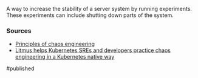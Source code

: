 A way to increase the stability of a server system by running experiments. These experiments can include shutting down parts of the system.

### Sources
- [Principles of chaos engineering](http://principlesofchaos.org)
- [Litmus helps Kubernetes SREs and developers practice chaos engineering in a Kubernetes native way](https://github.com/litmuschaos/litmus?utm_sq=gg8ddrswkj)


#published 